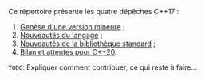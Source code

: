 Ce répertoire présente les quatre dépêches C++17 :

1. [Genèse d'une version mineure](Cxx17/2016_%C3%A9t%C3%A9_Partie1sur4_Genese-d-une-version-mineure.md) ;
2. [Nouveautés du langage](Cxx17/2016_%C3%A9t%C3%A9_Partie2sur4_Nouveaut%C3%A9s-du-langage.md) ;
3. [Nouveautés de la bibliothèque standard](Cxx17/2016_%C3%A9t%C3%A9_Partie3sur4_Nouveaut%C3%A9s-de-la-biblioth%C3%A8que-standard.md) ;
4. [Bilan et attentes pour C++20](Cxx17/2016_%C3%A9t%C3%A9_Partie4sur4_Bilan-et-attentes-pour-C%2B%2B20.md).

`TODO`: Expliquer comment contribuer, ce qui reste à faire...
